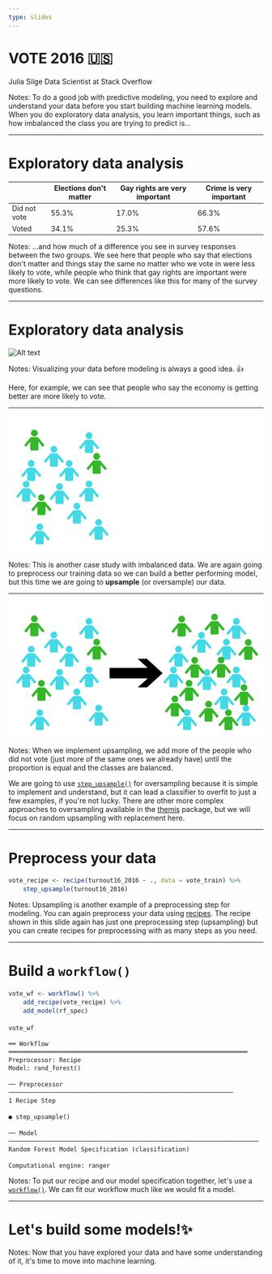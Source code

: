 ```yaml
---
type: slides
---
```


# VOTE 2016 🇺🇸

Julia Silge
Data Scientist at Stack Overflow

Notes: To do a good job with predictive modeling, you need to explore and understand your data before you start building machine learning models. When you do exploratory data analysis, you learn important things, such as how imbalanced the class you are trying to predict is...

---

# Exploratory data analysis


| | Elections don't matter | Gay rights are very important | Crime is very important |
| --- | --- | --- | --- |
| Did not vote   | 55.3%                  | 17.0%                     | 66.3%  |                
| Voted          | 34.1%                  | 25.3%                     | 57.6%  |                

Notes: ...and how much of a difference you see in survey responses between the two groups. We see here that people who say that elections don't matter and things stay the same no matter who we vote in were less likely to vote, while people who think that gay rights are important were more likely to vote. We can see differences like this for many of the survey questions.

---

# Exploratory data analysis

![Alt text](https://github.com/juliasilge/supervised-ML-case-studies-course/blob/master/img/econtrend.png?raw=true)

Notes: Visualizing your data before modeling is always a good idea. 👍 

Here, for example, we can see that people who say the economy is getting better are more likely to vote.

---

![](https://github.com/juliasilge/course-ML-tidymodels/blob/master/img/downsample1.png?raw=true)

Notes: This is another case study with imbalanced data. We are again going to preprocess our training data so we can build a better performing model, but this time we are going to **upsample** (or oversample) our data.


---

![](https://github.com/juliasilge/course-ML-tidymodels/blob/master/img/upsample2.png?raw=true)

Notes: When we implement upsampling, we add more of the people who did not vote (just more of the same ones we already have) until the proportion is equal and the classes are balanced. 

We are going to use [`step_upsample()`](https://tidymodels.github.io/recipes/reference/step_upsample.html) for oversampling because it is simple to implement and understand, but it can lead a classifier to overfit to just a few examples, if you're not lucky. There are other more complex approaches to oversampling available in the [themis](https://tidymodels.github.io/themis/) package, but we will focus on random upsampling with replacement here.

---

# Preprocess your data

```r
vote_recipe <- recipe(turnout16_2016 ~ ., data = vote_train) %>% 
    step_upsample(turnout16_2016)
```

Notes: Upsampling is another example of a preprocessing step for modeling. You can again preprocess your data using [recipes](https://tidymodels.github.io/recipes/). The recipe shown in this slide again has just one preprocessing step (upsampling) but you can create recipes for preprocessing with as many steps as you need.

---

# Build a `workflow()`

```r
vote_wf <- workflow() %>%
    add_recipe(vote_recipe) %>%
    add_model(rf_spec)

vote_wf
```

```out
══ Workflow ══════════════════════════════════════════════════════════════════
Preprocessor: Recipe
Model: rand_forest()

── Preprocessor ──────────────────────────────────────────────────────────────
1 Recipe Step

● step_upsample()

── Model ─────────────────────────────────────────────────────────────────────
Random Forest Model Specification (classification)

Computational engine: ranger 
```

Notes: To put our recipe and our model specification together, let's use a [`workflow()`](https://tidymodels.github.io/workflows/). We can fit our workflow much like we would fit a model.

---

# Let's build some models!✨

Notes: Now that you have explored your data and have some understanding of it, it's time to move into machine learning.

